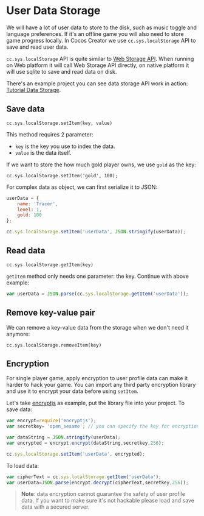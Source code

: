 # User Data Storage

We will have a lot of user data to store to the disk, such as music toggle and language preferences. If it's an offline game you will also need to store game progress locally. In Cocos Creator we use `cc.sys.localStorage` API to save and read user data.

`cc.sys.localStorage` API is quite similar to [Web Storage API](http://devdocs.io/dom/storage). When running on Web platform it will call Web Storage API directly, on native platform it will use sqlite to save and read data on disk.

There's an example project you can see data storage API work in action: [Tutorial Data Storage](https://github.com/cocos-creator/tutorial-storage).

## Save data

`cc.sys.localStorage.setItem(key, value)`

This method requires 2 parameter: 
- `key` is the key you use to index the data.
- `value` is the data itself.

If we want to store the how much gold player owns, we use `gold` as the key:

`cc.sys.localStorage.setItem('gold', 100);`

For complex data as object, we can first serialize it to JSON:

```js
userData = {
    name: 'Tracer',
    level: 1,
    gold: 100
};

cc.sys.localStorage.setItem('userData', JSON.stringify(userData));
```

## Read data

`cc.sys.localStorage.getItem(key)`

`getItem` method only needs one parameter: the key. Continue with above example:

```js
var userData = JSON.parse(cc.sys.localStorage.getItem('userData'));
```

## Remove key-value pair

We can remove a key-value data from the storage when we don't need it anymore:

`cc.sys.localStorage.removeItem(key)`

## Encryption

For single player game, apply encryption to user profile data can make it harder to hack your game. You can import any third party encryption library and use it to encrypt your data before using `setItem`.

Let's take [encryptjs](https://www.npmjs.com/package/encryptjs) as example, put the library file into your project. To save data:

```js
var encrypt=require('encryptjs');
var secretkey= 'open_sesame'; // you can specify the key for encryption, beware for web game it's visible on client side!

var dataString = JSON.stringify(userData);
var encrypted = encrypt.encrypt(dataString,secretkey,256);

cc.sys.localStorage.setItem('userData', encrypted);
```

To load data:

```js
var cipherText = cc.sys.localStorage.getItem('userData');
var userData=JSON.parse(encrypt.decrypt(cipherText,secretkey,256));
```

> **Note**: data encryption cannot guarantee the safety of user profile data. If you want to make sure it's not hackable please load and save data with a secured server.
